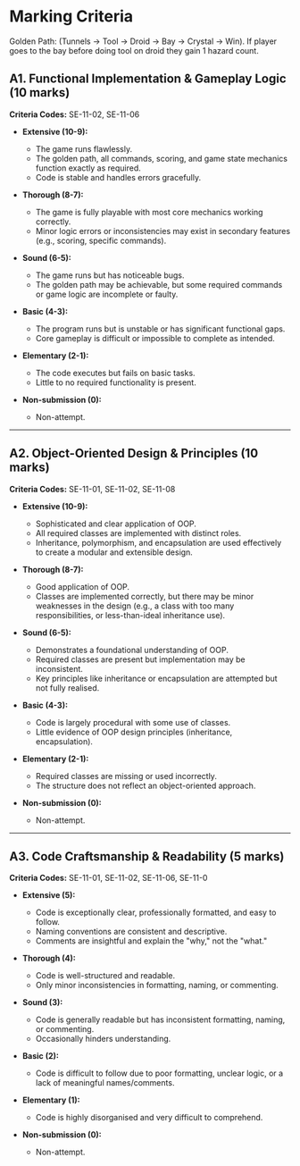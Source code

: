 # Marking Criteria
Golden Path: (Tunnels → Tool → Droid → Bay → Crystal → Win). 
If player goes to the bay before doing tool on droid they gain 1 hazard count.

## A1. Functional Implementation & Gameplay Logic (10 marks)
**Criteria Codes:** SE-11-02, SE-11-06  

- **Extensive (10-9):**  
  - The game runs flawlessly.  
  - The golden path, all commands, scoring, and game state mechanics function exactly as required.  
  - Code is stable and handles errors gracefully.  

- **Thorough (8-7):**  
  - The game is fully playable with most core mechanics working correctly.  
  - Minor logic errors or inconsistencies may exist in secondary features (e.g., scoring, specific commands).  

- **Sound (6-5):**  
  - The game runs but has noticeable bugs.  
  - The golden path may be achievable, but some required commands or game logic are incomplete or faulty.  

- **Basic (4-3):**  
  - The program runs but is unstable or has significant functional gaps.  
  - Core gameplay is difficult or impossible to complete as intended.  

- **Elementary (2-1):**  
  - The code executes but fails on basic tasks.  
  - Little to no required functionality is present.  

- **Non-submission (0):**  
  - Non-attempt.  


---

## A2. Object-Oriented Design & Principles (10 marks)
**Criteria Codes:** SE-11-01, SE-11-02, SE-11-08  

- **Extensive (10-9):**  
  - Sophisticated and clear application of OOP.  
  - All required classes are implemented with distinct roles.  
  - Inheritance, polymorphism, and encapsulation are used effectively to create a modular and extensible design.  

- **Thorough (8-7):**  
  - Good application of OOP.  
  - Classes are implemented correctly, but there may be minor weaknesses in the design (e.g., a class with too many responsibilities, or less-than-ideal inheritance use).  

- **Sound (6-5):**  
  - Demonstrates a foundational understanding of OOP.  
  - Required classes are present but implementation may be inconsistent.  
  - Key principles like inheritance or encapsulation are attempted but not fully realised.  

- **Basic (4-3):**  
  - Code is largely procedural with some use of classes.  
  - Little evidence of OOP design principles (inheritance, encapsulation).  

- **Elementary (2-1):**  
  - Required classes are missing or used incorrectly.  
  - The structure does not reflect an object-oriented approach.  

- **Non-submission (0):**  
  - Non-attempt.  


---

## A3. Code Craftsmanship & Readability (5 marks)
**Criteria Codes:** SE-11-01, SE-11-02, SE-11-06, SE-11-0  

- **Extensive (5):**  
  - Code is exceptionally clear, professionally formatted, and easy to follow.  
  - Naming conventions are consistent and descriptive.  
  - Comments are insightful and explain the "why," not the "what."  

- **Thorough (4):**  
  - Code is well-structured and readable.  
  - Only minor inconsistencies in formatting, naming, or commenting.  

- **Sound (3):**  
  - Code is generally readable but has inconsistent formatting, naming, or commenting.  
  - Occasionally hinders understanding.  

- **Basic (2):**  
  - Code is difficult to follow due to poor formatting, unclear logic, or a lack of meaningful names/comments.  

- **Elementary (1):**  
  - Code is highly disorganised and very difficult to comprehend.  

- **Non-submission (0):**  
  - Non-attempt.  
